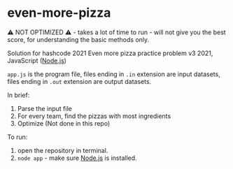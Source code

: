 # even-more-pizza
⚠️ NOT OPTIMIZED ⚠️ - takes a lot of time to run - will not give you the best score, for understanding the basic methods only. 

Solution for hashcode 2021 Even more pizza practice problem v3 2021, JavaScript ([Node.js](https://nodejs.org))

`app.js` is the program file, files ending in `.in` extension are input datasets, files ending in `.out` extension are output datasets.

In brief:

1. Parse the input file
2. For every team, find the pizzas with most ingredients
3. Optimize (Not done in this repo)

To run:
1. open the repository in terminal.
2. `node app` - make sure [Node.js](https://nodejs.org) is installed.

